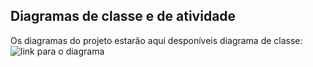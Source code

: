 ## Diagramas de classe e de atividade

Os diagramas do projeto estarão aqui desponíveis 
diagrama de classe: ![link para o diagrama](https://drive.google.com/file/d/1vWNx628R4ReCDQqqT5ygoukLAJcE5A9M/view?usp=sharing)
